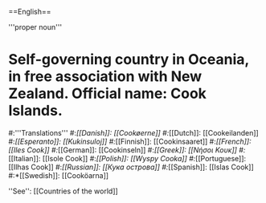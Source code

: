 ==English==

'''proper noun'''

# Self-governing country in Oceania, in free association with New Zealand. Official name: Cook Islands.
#:'''Translations'''
#:*[[Danish]]: [[Cookøerne]]
#:*[[Dutch]]: [[Cookeilanden]]
#:*[[Esperanto]]: [[Kukinsuloj]]
#:*[[Finnish]]: [[Cookinsaaret]]
#:*[[French]]: [[Iles Cook]]
#:*[[German]]: [[Cookinseln]]
#:*[[Greek]]: [[Νήσοι Κουκ]]
#:*[[Italian]]: [[Isole Cook]]
#:*[[Polish]]: [[Wyspy Cooka]]
#:*[[Portuguese]]: [[Ilhas Cook]]
#:*[[Russian]]: [[Кука острова]]
#:*[[Spanish]]: [[Islas Cook]]
#:*[[Swedish]]: [[Cooköarna]]

''See'': [[Countries of the world]]